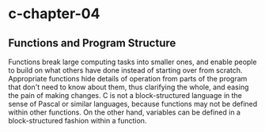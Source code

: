c-chapter-04
============
Functions and Program Structure
-------------------------------
Functions break large computing tasks into smaller ones, and enable people to build on what others have done instead of starting over from scratch. Appropriate functions hide details of operation from parts of the program that don't need to know about them, thus clarifying the whole, and easing the pain of making changes.
    C is not a block-structured language in the sense of Pascal or similar languages, because functions may not be defined within other functions. On the other hand, variables can be defined in a block-structured fashion within a function. 


